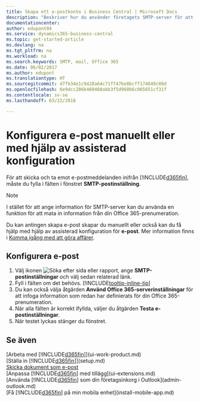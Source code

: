 ```yaml
---
title: Skapa ett e-postkonto i Business Central | Microsoft Docs
description: "Beskriver hur du använder företagets SMTP-server för att skicka och ta emot e-postmeddelanden inom Business Central, alternativt hur du använder e-postserverinställningarna som skapats med Office 365-prenumerationen."
documentationcenter: 
author: edupont04
ms.service: dynamics365-business-central
ms.topic: get-started-article
ms.devlang: na
ms.tgt_pltfrm: na
ms.workload: na
ms.search.keywords: SMTP, mail, Office 365
ms.date: 06/02/2017
ms.author: edupont
ms.translationtype: HT
ms.sourcegitcommit: d7fb34e1c9428a64c71ff47be8bcff174649c00d
ms.openlocfilehash: 6e9dcc286b460460abb3f5d960b6c065651cf31f
ms.contentlocale: sv-se
ms.lasthandoff: 03/22/2018

---
```

# <a name="set-up-email-manually-or-using-the-assisted-setup"></a>Konfigurera e-post manuellt eller med hjälp av assisterad konfiguration
För att skicka och ta emot e-postmeddelanden inifrån [!INCLUDE[d365fin](includes/d365fin_md.md)], måste du fylla i fälten i fönstret **SMTP-postinställning**.

> [!NOTE]  
>   I stället för att ange information för SMTP-server kan du använda en funktion för att mata in information från din Office 365-prenumeration.

Du kan antingen skapa e-post skapar du manuellt eller också kan du få hjälp med hjälp av assisterad konfiguration för **e-post**. Mer information finns i [Komma igång med att göra affärer](ui-get-ready-business.md).  

## <a name="to-set-up-email"></a>Konfigurera e-post
1. Välj ikonen ![Söka efter sida eller rapport](media/ui-search/search_small.png "Ikonen Söka efter sida eller rapport"), ange **SMTP-postinställningar** och välj sedan relaterad länk.
2. Fyll i fälten om det behövs. [!INCLUDE[tooltip-inline-tip](includes/tooltip-inline-tip_md.md)]
3. Du kan också välja åtgärden **Använd Office 365-serverinställningar** för att infoga information som redan har definierats för din Office 365-prenumeration.
4. När alla fälten är korrekt ifyllda, väljer du åtgärden **Testa e-postinställningar**.
5. När testet lyckas stänger du fönstret.

## <a name="see-also"></a>Se även  
[Arbeta med [!INCLUDE[d365fin](includes/d365fin_md.md)]](ui-work-product.md)  
[Ställa in [!INCLUDE[d365fin](includes/d365fin_md.md)]](setup.md)  
[Skicka dokument som e-post](ui-how-send-documents-email.md)  
[Anpassa [!INCLUDE[d365fin](includes/d365fin_md.md)] med tillägg](ui-extensions.md)  
[Använda [!INCLUDE[d365fin](includes/d365fin_md.md)] som din företagsinkorg i Outlook](admin-outlook.md)  
[Få [!INCLUDE[d365fin](includes/d365fin_md.md)] på min mobila enhet](install-mobile-app.md)

